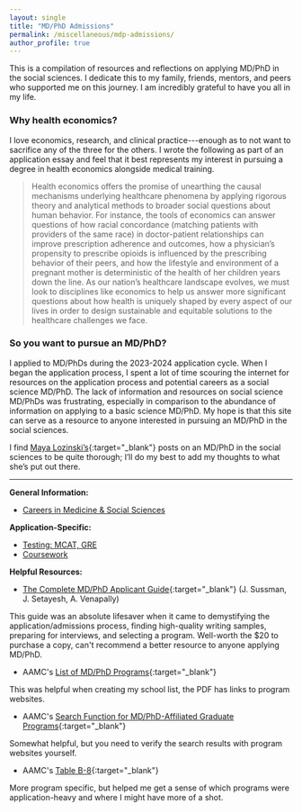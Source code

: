 ```yaml
---
layout: single
title: "MD/PhD Admissions"
permalink: /miscellaneous/mdp-admissions/
author_profile: true
---
```

This is a compilation of resources and reflections on applying MD/PhD in the social sciences. I dedicate this to my family, friends, mentors, and peers who supported me on this journey. I am incredibly grateful to have you all in my life.

### Why health economics?

I love economics, research, and clinical practice---enough as to not want to sacrifice any of the three for the others. I wrote the following as part of an application essay and feel that it best represents my interest in pursuing a degree in health economics alongside medical training.

> Health economics offers the promise of unearthing the causal mechanisms underlying healthcare phenomena by applying rigorous theory and analytical methods to broader social questions about human behavior. For instance, the tools of economics can answer questions of how racial concordance (matching patients with providers of the same race) in doctor-patient relationships can improve prescription adherence and outcomes, how a physician’s propensity to prescribe opioids is influenced by the prescribing behavior of their peers, and how the lifestyle and environment of a pregnant mother is deterministic of the health of her children years down the line. As our nation’s healthcare landscape evolves, we must look to disciplines like economics to help us answer more significant questions about how health is uniquely shaped by every aspect of our lives in order to design sustainable and equitable solutions to the healthcare challenges we face.   

### So you want to pursue an MD/PhD?

I applied to MD/PhDs during the 2023-2024 application cycle. When I began the application process, I spent a lot of time scouring the internet for resources on the application process and potential careers as a social science MD/PhD. The lack of information and resources on social science MD/PhDs was frustrating, especially in comparison to the abundance of information on applying to a basic science MD/PhD. My hope is that this site can serve as a resource to anyone interested in pursuing an MD/PhD in the social sciences. 

I find [Maya Lozinski’s](https://voices.uchicago.edu/mayalozinski/home/blog/){:target="_blank"} posts on an MD/PhD in the social sciences to be quite thorough; I’ll do my best to add my thoughts to what she’s put out there.

---
**General Information:**
- [Careers in Medicine & Social Sciences](/miscellaneous/mdp-admissions/careerpaths)

**Application-Specific:**
- [Testing: MCAT, GRE](/miscellaneous/mdp-admissions/testing)
- [Coursework](/miscellaneous/mdp-admissions/coursework)

**Helpful Resources:**
- [The Complete MD/PhD Applicant Guide](https://link.springer.com/book/10.1007/978-3-030-55625-9){:target="_blank"} (J. Sussman, J. Setayesh, A. Venapally)

This guide was an absolute lifesaver when it came to demystifying the application/admissions process, finding high-quality writing samples, preparing for interviews, and selecting a program. Well-worth the $20 to purchase a copy, can't recommend a better resource to anyone applying MD/PhD.

- AAMC's [List of MD/PhD Programs](https://students-residents.aamc.org/media/8131/download){:target="_blank"}

This was helpful when creating my school list, the PDF has links to program websites.

- AAMC's [Search Function for MD/PhD-Affiliated Graduate Programs](https://students-residents.aamc.org/md-phd-dual-degree-training/md-phd-social-sciences-or-humanities-and-other-non-traditional-fields-graduate-study){:target="_blank"}

Somewhat helpful, but you need to verify the search results with program websites yourself.

- AAMC's [Table B-8](https://www.aamc.org/media/6141/download){:target="_blank"}

More program specific, but helped me get a sense of which programs were application-heavy and where I might have more of a shot.
